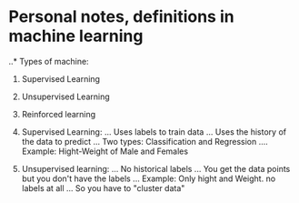 # Personal notes, definitions in machine learning

..* Types of machine:
1. Supervised Learning
2. Unsupervised Learning
3. Reinforced learning

1. Supervised Learning:
... Uses labels to train data
... Uses the history of the data to predict
... Two types: Classification and Regression
.... Example: Hight-Weight of Male and Females

2. Unsupervised learning:
... No historical labels
... You get the data points but you don't have the labels
... Example: Only hight and Weight. no labels at all
... So you have to "cluster data"



 

